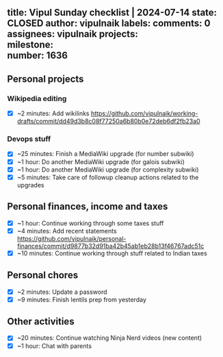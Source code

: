 title:	Vipul Sunday checklist | 2024-07-14
state:	CLOSED
author:	vipulnaik
labels:	
comments:	0
assignees:	vipulnaik
projects:	
milestone:	
number:	1636
--
## Personal projects

### Wikipedia editing

- [x] ~2 minutes: Add wikilinks https://github.com/vipulnaik/working-drafts/commit/dd49d3b8c08f77250a6b80b0e72deb6df2fb23a0

### Devops stuff

- [x] ~25 minutes: Finish a MediaWiki upgrade (for number subwiki)
- [x] ~1 hour: Do another MediaWiki upgrade (for galois subwiki)
- [x] ~1 hour: Do another MediaWiki upgrade (for complexity subwiki)
- [x] ~5 minutes: Take care of followup cleanup actions related to the upgrades 

## Personal finances, income and taxes

- [x] ~1 hour: Continue working through some taxes stuff
- [x] ~4 minutes: Add recent statements https://github.com/vipulnaik/personal-finances/commit/d9877b32d91ba42b45ab1eb28b13f46767adc51c
- [x] ~10 minutes: Continue working through stuff related to Indian taxes 

## Personal chores

- [x] ~2 minutes: Update a password
- [x] ~9 minutes: Finish lentils prep from yesterday

## Other activities

- [x] ~20 minutes: Continue watching Ninja Nerd videos (new content)
- [x] ~1 hour: Chat with parents
